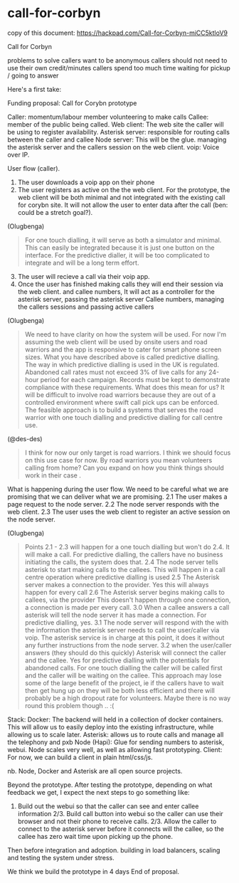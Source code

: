 # call-for-corbyn

copy of this document: https://hackpad.com/Call-for-Corbyn-miCC5ktloV9

Call for Corbyn

problems to solve
callers want to be anonymous
callers should not need to use their own credit/minutes
callers spend too much time waiting for pickup / going to answer

Here's a first take:
 
Funding proposal: Call for Corybn prototype
 
Caller: momentum/labour member volunteering to make calls
Callee: member of the public being called.
Web client: The web site the caller will be using to register availability.
Asterisk server: responsible for routing calls between the caller and callee
Node server: This will be the glue. managing the asterisk server and the callers session on the web client.
voip: Voice over IP.
 
User flow (caller).
1. The user downloads a voip app on their phone
2. The user registers as active on the the web client. For the prototype, the web client will be both minimal and not integrated with the existing call for corybn site. It will not allow the user to enter data after the call  (ben: could be a stretch goal?).

(Olugbenga)
> For one touch dialling, it will serve as both a simulator and minimal. This can easily be integrated because it is just one button on the interface. For the predictive dialler, it will be too complicated to integrate and will be a long term effort. 
3. The user will recieve a call via their voip app.
4. Once the user has finished making calls they will end their session via the web client. 
and callee numbers, It will act as a controller for the asterisk server, passing the asterisk server Callee numbers, managing the callers sessions and passing active callers

(Olugbenga)
> We need to have clarity on how the system will be used. For now I'm assuming the web client will be used by onsite users and road warriors and the app is responsive to cater for smart phone screen sizes. What you have described above is called predictive dialling. The way in which predictive dialling is used in the UK is regulated. Abandoned call rates must not exceed 3% of live calls for any 24-hour period for each campaign. Records must be kept to demonstrate compliance with these requirements. What does this mean for us? It will be difficult to involve road warriors because they are out of a controlled environment where swift call pick ups can be enforced. The feasible approach is to build a systems that serves the road warrior with one touch dialling and predictive dialling for call centre use. 

(@des-des)
>I think for now our only target is road warriors. I think we should focus on this use case for now. By road warriors you mean volunteers calling from home? Can you expand on how you think things should work in their case .

What is happening during the user flow.
We need to be careful what we are promising that we can deliver what we are promising.
2.1 The user makes a page request to the node server.
2.2 The node server responds with the web client.
2.3 The user uses the web client to register an active session on the node server.

(Olugbenga)
> Points 2.1 -  2.3 will happen for a one touch dialling but won't do 2.4. It will make a call. For predictive dialling, the callers have no business initiating the calls, the system does that.
2.4 The node server tells asterisk to start making calls to the callees.
This will happen in a call centre operation where predictive dialling is used
2.5 The Asterisk server makes a connection to the provider.
Yes this will always happen for every call
2.6 The Asterisk server begins making calls to callees, via the provider
This doesn't happen through one connection, a connection is made per every call. 
3.0 When a callee answers a call asterisk will tell the node server it has made a connection.
For predictive dialling, yes.
3.1 The node server will respond with the with the information the asterisk server needs to call the user/caller via voip.
The asterisk service is in charge at this point, it does it without any further instructions from the node server.
3.2 when the user/caller answers (they should do this quickly) Asterisk will connect the caller and the callee.
Yes for predictive dialling with the potentials for abandoned calls. For one touch dialling the caller will be called first and the caller will be waiting on the callee.
> This approach may lose some of the large benefit of the project, ie if the callers have to wait  then get hung up on they will be both less efficient and there will probably be a high dropout rate for volunteers. Maybe there is no way round this problem though .. :(
 
Stack:
Docker: The backend will held in a collection of docker containers. This will allow us to easily deploy into the existing infrastructure, while allowing us to scale later.
Asterisk: allows us to route calls and manage all the telephony and pxb
Node (Hapi): Glue for sending numbers to asterisk, webui. Node scales very well, as well as allowing fast prototyping.
Client: For now, we can build a client in plain html/css/js.
 
nb. Node, Docker and Asterisk are all open source projects.
 
Beyond the prototype.
After testing the prototype, depending on what feedback we get, I expect the next steps to go something like:
1. Build out the webui so that the caller can see and enter callee information
2/3. Build call button into webui so the caller can use their browser and not their phone to receive calls.
2/3. Allow the caller to connect to the asterisk server before it connects will the callee, so the callee has zero wait time upon picking up the phone.
 
Then before integration and adoption. building in load balancers, scaling and testing the system under stress.
 
We think we build the prototype in 4 days
End of proposal.

